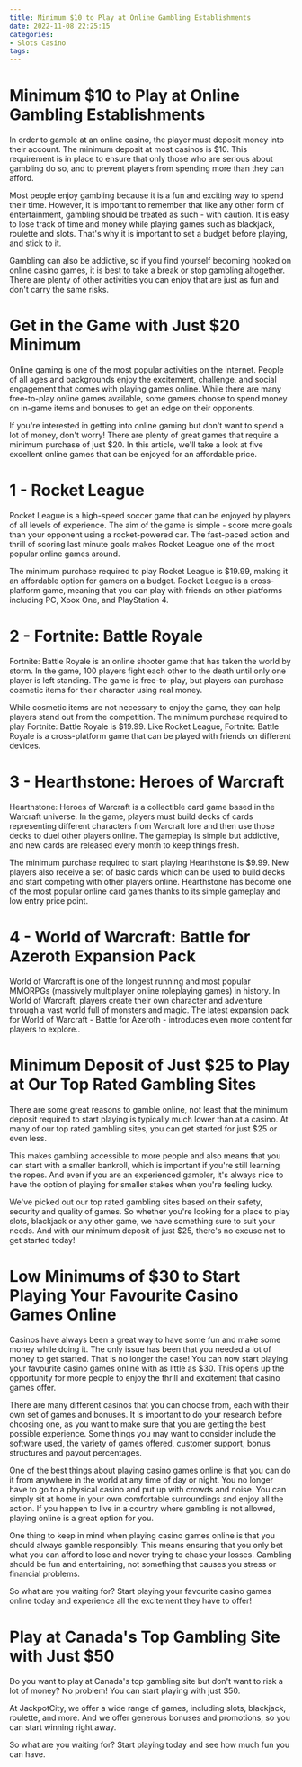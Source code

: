```yaml
---
title: Minimum $10 to Play at Online Gambling Establishments
date: 2022-11-08 22:25:15
categories:
- Slots Casino
tags:
---
```



#  Minimum $10 to Play at Online Gambling Establishments

In order to gamble at an online casino, the player must deposit money into their account. The minimum deposit at most casinos is $10. This requirement is in place to ensure that only those who are serious about gambling do so, and to prevent players from spending more than they can afford.

Most people enjoy gambling because it is a fun and exciting way to spend their time. However, it is important to remember that like any other form of entertainment, gambling should be treated as such - with caution. It is easy to lose track of time and money while playing games such as blackjack, roulette and slots. That's why it is important to set a budget before playing, and stick to it.

Gambling can also be addictive, so if you find yourself becoming hooked on online casino games, it is best to take a break or stop gambling altogether. There are plenty of other activities you can enjoy that are just as fun and don't carry the same risks.

#  Get in the Game with Just $20 Minimum

Online gaming is one of the most popular activities on the internet. People of all ages and backgrounds enjoy the excitement, challenge, and social engagement that comes with playing games online. While there are many free-to-play online games available, some gamers choose to spend money on in-game items and bonuses to get an edge on their opponents.

If you're interested in getting into online gaming but don't want to spend a lot of money, don't worry! There are plenty of great games that require a minimum purchase of just $20. In this article, we'll take a look at five excellent online games that can be enjoyed for an affordable price.

# 1 - Rocket League

Rocket League is a high-speed soccer game that can be enjoyed by players of all levels of experience. The aim of the game is simple - score more goals than your opponent using a rocket-powered car. The fast-paced action and thrill of scoring last minute goals makes Rocket League one of the most popular online games around.

The minimum purchase required to play Rocket League is $19.99, making it an affordable option for gamers on a budget. Rocket League is a cross-platform game, meaning that you can play with friends on other platforms including PC, Xbox One, and PlayStation 4.

# 2 - Fortnite: Battle Royale

Fortnite: Battle Royale is an online shooter game that has taken the world by storm. In the game, 100 players fight each other to the death until only one player is left standing. The game is free-to-play, but players can purchase cosmetic items for their character using real money.

While cosmetic items are not necessary to enjoy the game, they can help players stand out from the competition. The minimum purchase required to play Fortnite: Battle Royale is $19.99. Like Rocket League, Fortnite: Battle Royale is a cross-platform game that can be played with friends on different devices.

# 3 - Hearthstone: Heroes of Warcraft

Hearthstone: Heroes of Warcraft is a collectible card game based in the Warcraft universe. In the game, players must build decks of cards representing different characters from Warcraft lore and then use those decks to duel other players online. The gameplay is simple but addictive, and new cards are released every month to keep things fresh.

The minimum purchase required to start playing Hearthstone is $9.99. New players also receive a set of basic cards which can be used to build decks and start competing with other players online. Hearthstone has become one of the most popular online card games thanks to its simple gameplay and low entry price point.

# 4 - World of Warcraft: Battle for Azeroth Expansion Pack

World of Warcraft is one of the longest running and most popular MMORPGs (massively multiplayer online roleplaying games) in history. In World of Warcraft, players create their own character and adventure through a vast world full of monsters and magic. The latest expansion pack for World of Warcraft - Battle for Azeroth - introduces even more content for players to explore..

#  Minimum Deposit of Just $25 to Play at Our Top Rated Gambling Sites

There are some great reasons to gamble online, not least that the minimum deposit required to start playing is typically much lower than at a casino. At many of our top rated gambling sites, you can get started for just $25 or even less.

This makes gambling accessible to more people and also means that you can start with a smaller bankroll, which is important if you're still learning the ropes. And even if you are an experienced gambler, it's always nice to have the option of playing for smaller stakes when you're feeling lucky.

We've picked out our top rated gambling sites based on their safety, security and quality of games. So whether you're looking for a place to play slots, blackjack or any other game, we have something sure to suit your needs. And with our minimum deposit of just $25, there's no excuse not to get started today!

#  Low Minimums of $30 to Start Playing Your Favourite Casino Games Online

Casinos have always been a great way to have some fun and make some money while doing it. The only issue has been that you needed a lot of money to get started. That is no longer the case! You can now start playing your favourite casino games online with as little as $30. This opens up the opportunity for more people to enjoy the thrill and excitement that casino games offer.

There are many different casinos that you can choose from, each with their own set of games and bonuses. It is important to do your research before choosing one, as you want to make sure that you are getting the best possible experience. Some things you may want to consider include the software used, the variety of games offered, customer support, bonus structures and payout percentages.

One of the best things about playing casino games online is that you can do it from anywhere in the world at any time of day or night. You no longer have to go to a physical casino and put up with crowds and noise. You can simply sit at home in your own comfortable surroundings and enjoy all the action. If you happen to live in a country where gambling is not allowed, playing online is a great option for you.

One thing to keep in mind when playing casino games online is that you should always gamble responsibly. This means ensuring that you only bet what you can afford to lose and never trying to chase your losses. Gambling should be fun and entertaining, not something that causes you stress or financial problems.

So what are you waiting for? Start playing your favourite casino games online today and experience all the excitement they have to offer!

#  Play at Canada's Top Gambling Site with Just $50

Do you want to play at Canada's top gambling site but don't want to risk a lot of money? No problem! You can start playing with just $50.

At JackpotCity, we offer a wide range of games, including slots, blackjack, roulette, and more. And we offer generous bonuses and promotions, so you can start winning right away.

So what are you waiting for? Start playing today and see how much fun you can have.
